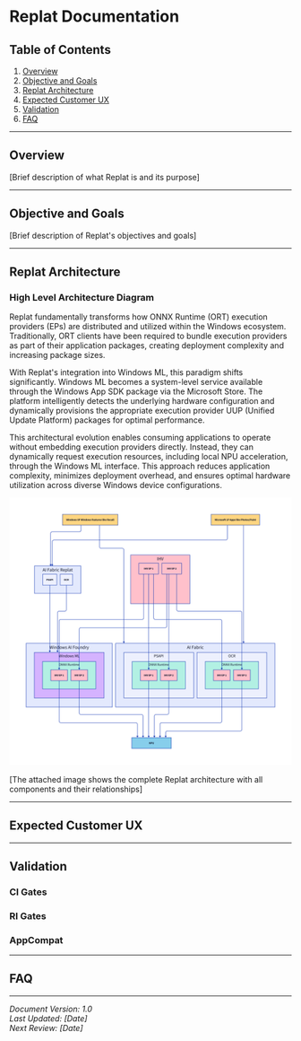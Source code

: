 # Replat Documentation

## Table of Contents
1. [Overview](#overview)
2. [Objective and Goals](#objective-and-goals)
3. [Replat Architecture](#replat-architecture)
4. [Expected Customer UX](#expected-customer-ux)
5. [Validation](#validation)
6. [FAQ](#faq)

---

## Overview

[Brief description of what Replat is and its purpose]

---

## Objective and Goals

[Brief description of Replat's objectives and goals]


---

## Replat Architecture

### High Level Architecture Diagram
Replat fundamentally transforms how ONNX Runtime (ORT) execution providers (EPs) are distributed and utilized within the Windows ecosystem. Traditionally, ORT clients have been required to bundle execution providers as part of their application packages, creating deployment complexity and increasing package sizes.

With Replat's integration into Windows ML, this paradigm shifts significantly. Windows ML becomes a system-level service available through the Windows App SDK package via the Microsoft Store. The platform intelligently detects the underlying hardware configuration and dynamically provisions the appropriate execution provider UUP (Unified Update Platform) packages for optimal performance.

This architectural evolution enables consuming applications to operate without embedding execution providers directly. Instead, they can dynamically request execution resources, including local NPU acceleration, through the Windows ML interface. This approach reduces application complexity, minimizes deployment overhead, and ensures optimal hardware utilization across diverse Windows device configurations.

![Replat Architecture Diagram](replat_arch.png)

[The attached image shows the complete Replat architecture with all components and their relationships]

---

## Expected Customer UX


---

## Validation

### CI Gates

### RI Gates

### AppCompat


---

## FAQ


---

*Document Version: 1.0*  
*Last Updated: [Date]*  
*Next Review: [Date]*
